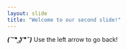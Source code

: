 ```yaml
---
layout: slide
title: "Welcome to our second slide!"
---
```

***(˵ ͡° ͜ʖ ͡°˵)***
Use the left arrow to go back!
